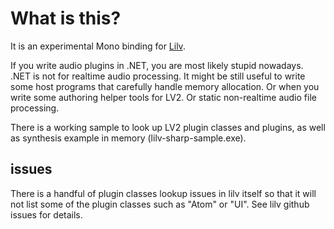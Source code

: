 # What is this?

It is an experimental Mono binding for [Lilv](http://drobilla.net/software/lilv).

If you write audio plugins in .NET, you are most likely stupid nowadays.
.NET is not for realtime audio processing.
It might be still useful to write some host programs that carefully handle
memory allocation. Or when you write some authoring helper tools for LV2.
Or static non-realtime audio file processing.

There is a working sample to look up LV2 plugin classes and plugins,
as well as synthesis example in memory (lilv-sharp-sample.exe).

## issues

There is a handful of plugin classes lookup issues in lilv itself so that
it will not list some of the plugin classes such as "Atom" or "UI".
See lilv github issues for details.
